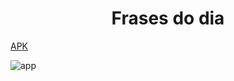 
<h1 align="center">Frases do dia</h1>

[APK](app.apk)

![app](https://user-images.githubusercontent.com/119445003/236466661-22fc3dc6-438f-47b0-a1b6-e9047bbe37a5.png)
